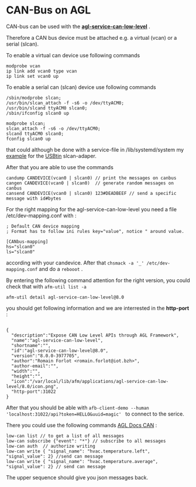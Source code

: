 # CAN-Bus on AGL

CAN-bus can be used with the **[agl-service-can-low-level][1]** .

Therefore a CAN bus device must be attached e.g. a virtual (vcan) or a serial (slcan).

To enable a virtual can device use following commands

``` 
modprobe vcan
ip link add vcan0 type vcan
ip link set vcan0 up
```
To enable a serial can  (slcan)  device use following commands

``` 
/sbin/modprobe slcan; 
/usr/bin/slcan_attach -f -s6 -o /dev/ttyACM0;
/usr/bin/slcand ttyACM0 slcan0;
/sbin/ifconfig slcan0 up
```

``` 
modprobe slcan; 
slcan_attach -f -s6 -o /dev/ttyACM0;
slcand ttyACM0 slcan0;
fconfig slcan0 up
```

that could although be done with a service-file in /lib/systemd/system my [example](socketcan-interface-slcan0.service) for the [USBtin](https://www.fischl.de/usbtin/) slcan-adaper.


After that you are able to use the commands 

```
candump CANDEVICE(vcan0 | slcan0) // print the messages on canbus
cangen CANDEVICE(vcan0 | slcan0)  // generate random messages on canbus
cansend CANDEVICE(vcan0 | slcan0) 123#DEADBEEF // send a specific message with id#bytes

```
For the right mapping for the agl-service-can-low-level you need a file /etc/dev-mapping.conf with :

```
; Default CAN device mapping
; Format has to follow ini rules key="value", notice " around value.

[CANbus-mapping]
hs="slcan0"
ls="slcan0"
```

according with your candevice. After that `chsmack -a '_' /etc/dev-mapping.conf` and do a `rebooot` .

By entering the following command attention for the right version, you could check that with `afm-util list -a `

```
afm-util detail agl-service-can-low-level@8.0
```

you should get following information and we are interrested in the **http-port** : 

```

{
  "description":"Expose CAN Low Level APIs through AGL Framework",
  "name":"agl-service-can-low-level",
  "shortname":"",
  "id":"agl-service-can-low-level@8.0",
  "version":"8.0.0-3977705",
  "author":"Romain Forlot <romain.forlot@iot.bzh>",
  "author-email":"",
  "width":"",
  "height":"",
  "icon":"/var/local/lib/afm/applications/agl-service-can-low-level/8.0/icon.png",
  "http-port":31022
}

```

After that you should be able with `afb-client-demo --human 'localhost:31022/api?token=HELLO&uuid=magic' ` to connect to the serice.

There you could use the following commands [AGL Docs CAN][2] :

```
low-can list // to get a list of all messages
low-can subscribe {"event": "*"} // subscribe to all messages
low-can auth  // authorize writing
low-can write { "signal_name": "hvac.temperature.left", "signal_value": 2} //send can message 
low-can write { "signal_name": "hvac.temperature.average", "signal_value": 2} // send can message

```

The upper sequence should give you json messages back.


[1]: https://git.automotivelinux.org/apps/agl-service-can-low-level/about/
[2]: https://docs.automotivelinux.org/docs/en/master/apis_services/reference/signaling/5-Usage.html
